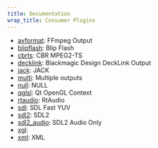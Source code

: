 ```yaml
---
title: Documentation
wrap_title: Consumer Plugins
---
```

* [avformat](../ConsumerAvformat/): FFmpeg Output
* [blipflash](../ConsumerBlipflash/): Blip Flash
* [cbrts](../ConsumerCbrts/): CBR MPEG2-TS
* [decklink](../ConsumerDecklink/): Blackmagic Design DeckLink Output
* [jack](../ConsumerJack/): JACK
* [multi](../ConsumerMulti/): Multiple outputs
* [null](../ConsumerNull/): NULL
* [qglsl](../ConsumerQglsl/): Qt OpenGL Context
* [rtaudio](../ConsumerRtaudio/): RtAudio
* [sdl](../ConsumerSdl/): SDL Fast YUV
* [sdl2](../ConsumerSdl2/): SDL2
* [sdl2_audio](../ConsumerSdl2_audio/): SDL2 Audio Only
* [xgl](../ConsumerXgl/): 
* [xml](../ConsumerXml/): XML
